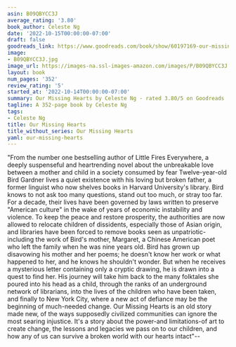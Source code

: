```yaml
---
asin: B09QBYCC3J
average_rating: '3.80'
book_author: Celeste Ng
date: '2022-10-15T00:00:00-07:00'
draft: false
goodreads_link: https://www.goodreads.com/book/show/60197169-our-missing-hearts
image:
- B09QBYCC3J.jpg
image_url: https://images-na.ssl-images-amazon.com/images/P/B09QBYCC3J.01._SCLZZZZZZZ.jpg
layout: book
num_pages: '352'
review_rating: '5'
started_at: '2022-10-14T00:00:00-07:00'
summary: Our Missing Hearts by Celeste Ng - rated 3.80/5 on Goodreads
tagline: A 352-page book by Celeste Ng
tags:
- Celeste Ng
title: Our Missing Hearts
title_without_series: Our Missing Hearts
yaml: our-missing-hearts
---
```


"From the number one bestselling author of Little Fires Everywhere, a deeply suspenseful and heartrending novel about the unbreakable love between a mother and child in a society consumed by fear Twelve-year-old Bird Gardner lives a quiet existence with his loving but broken father, a former linguist who now shelves books in Harvard University's library. Bird knows to not ask too many questions, stand out too much, or stray too far. For a decade, their lives have been governed by laws written to preserve "American culture" in the wake of years of economic instability and violence. To keep the peace and restore prosperity, the authorities are now allowed to relocate children of dissidents, especially those of Asian origin, and libraries have been forced to remove books seen as unpatriotic-including the work of Bird's mother, Margaret, a Chinese American poet who left the family when he was nine years old. Bird has grown up disavowing his mother and her poems; he doesn't know her work or what happened to her, and he knows he shouldn't wonder. But when he receives a mysterious letter containing only a cryptic drawing, he is drawn into a quest to find her. His journey will take him back to the many folktales she poured into his head as a child, through the ranks of an underground network of librarians, into the lives of the children who have been taken, and finally to New York City, where a new act of defiance may be the beginning of much-needed change. Our Missing Hearts is an old story made new, of the ways supposedly civilized communities can ignore the most searing injustice. It's a story about the power-and limitations-of art to create change, the lessons and legacies we pass on to our children, and how any of us can survive a broken world with our hearts intact"--